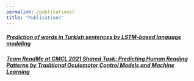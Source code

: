 ```yaml
---
permalink: /publications/
title: "Publications"
---
```


##### [Prediction of words in Turkish sentences by LSTM-based language modeling](https://open.metu.edu.tr/bitstream/handle/11511/89662/12626308.pdf)


##### [Team ReadMe at CMCL 2021 Shared Task: Predicting Human Reading Patterns by Traditional Oculomotor Control Models and Machine Learning](https://aclanthology.org/2021.cmcl-1.17.pdf)

